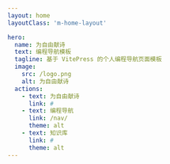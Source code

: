 ```yaml
---
layout: home
layoutClass: 'm-home-layout'

hero:
  name: 为自由献诗
  text: 编程导航模板
  tagline: 基于 VitePress 的个人编程导航页面模板
  image:
    src: /logo.png
    alt: 为自由献诗
  actions:
    - text: 为自由献诗
      link: #
    - text: 编程导航
      link: /nav/
      theme: alt
    - text: 知识库
      link: #
      theme: alt
---
```


<style>
/*爱的魔力转圈圈*/
.m-home-layout .image-src:hover {
  transform: translate(-50%, -50%) rotate(666turn);
  transition: transform 59s 1s cubic-bezier(0.3, 0, 0.8, 1);
}

.m-home-layout .details small {
  opacity: 0.8;
}

.m-home-layout .bottom-small {
  display: block;
  margin-top: 2em;
  text-align: right;
}
</style>
